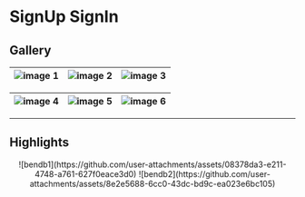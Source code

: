 # **SignUp SignIn**

## **Gallery**

| ![image 1](https://github.com/user-attachments/assets/eeceb1fb-ec29-44b3-8547-21d22e62cbcf) | ![image 2](https://github.com/user-attachments/assets/dea7beb5-c08e-402b-b26d-d3519648bf27) | ![image 3](https://github.com/user-attachments/assets/a7991973-e3b9-4c60-99dc-51f4ba5b1812) |
|------------------------------------------------------------------------------------------------|------------------------------------------------------------------------------------------------|------------------------------------------------------------------------------------------------|

| ![image 4](https://github.com/user-attachments/assets/ae2a143d-34f3-4028-a037-9a2e0fe69632) | ![image 5](https://github.com/user-attachments/assets/3158926a-ee84-4a5e-8dcd-ef9aae9e7d16) | ![image 6](https://github.com/user-attachments/assets/37fda5e8-7e09-4d7f-8d2d-634fcd444996) |
|------------------------------------------------------------------------------------------------|------------------------------------------------------------------------------------------------|------------------------------------------------------------------------------------------------|

---

## **Highlights**

<div align="center">
![bendb1](https://github.com/user-attachments/assets/08378da3-e211-4748-a761-627f0eace3d0)
![bendb2](https://github.com/user-attachments/assets/8e2e5688-6cc0-43dc-bd9c-ea023e6bc105)
</div>
